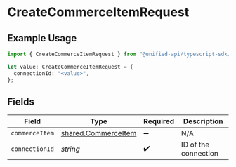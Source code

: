 # CreateCommerceItemRequest

## Example Usage

```typescript
import { CreateCommerceItemRequest } from "@unified-api/typescript-sdk/sdk/models/operations";

let value: CreateCommerceItemRequest = {
  connectionId: "<value>",
};
```

## Fields

| Field                                                             | Type                                                              | Required                                                          | Description                                                       |
| ----------------------------------------------------------------- | ----------------------------------------------------------------- | ----------------------------------------------------------------- | ----------------------------------------------------------------- |
| `commerceItem`                                                    | [shared.CommerceItem](../../../sdk/models/shared/commerceitem.md) | :heavy_minus_sign:                                                | N/A                                                               |
| `connectionId`                                                    | *string*                                                          | :heavy_check_mark:                                                | ID of the connection                                              |